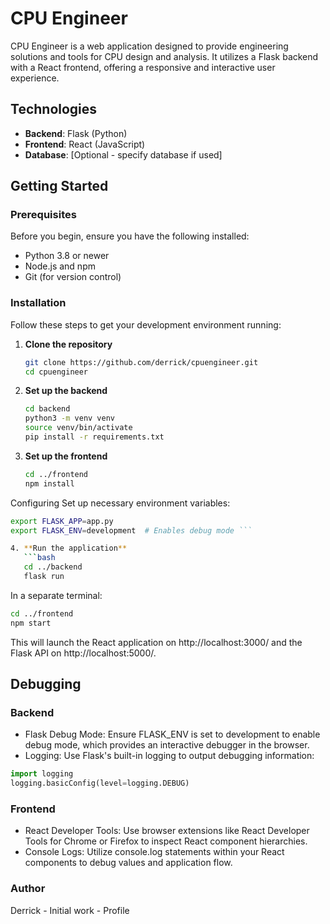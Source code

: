# CPU Engineer

CPU Engineer is a web application designed to provide engineering solutions and tools for CPU design and analysis. It utilizes a Flask backend with a React frontend, offering a responsive and interactive user experience.

## Technologies

- **Backend**: Flask (Python)
- **Frontend**: React (JavaScript)
- **Database**: [Optional - specify database if used]

## Getting Started

### Prerequisites

Before you begin, ensure you have the following installed:
- Python 3.8 or newer
- Node.js and npm
- Git (for version control)

### Installation

Follow these steps to get your development environment running:

1. **Clone the repository**
   ```bash
   git clone https://github.com/derrick/cpuengineer.git
   cd cpuengineer

2. **Set up the backend**
   ```bash
   cd backend
   python3 -m venv venv
   source venv/bin/activate
   pip install -r requirements.txt
   ```
3. **Set up the frontend**
   ```bash
   cd ../frontend
   npm install
   ```
   
Configuring
Set up necessary environment variables:
```bash
export FLASK_APP=app.py
export FLASK_ENV=development  # Enables debug mode ```

4. **Run the application**
   ```bash
   cd ../backend
   flask run
   ```
   In a separate terminal:
   ```bash
   cd ../frontend
   npm start
   ```

This will launch the React application on http://localhost:3000/ and the Flask API on http://localhost:5000/.

## Debugging
### Backend
- Flask Debug Mode: Ensure FLASK_ENV is set to development to enable debug mode, which provides an interactive debugger in the browser.
- Logging: Use Flask's built-in logging to output debugging information:
```python
import logging
logging.basicConfig(level=logging.DEBUG)

```

### Frontend
- React Developer Tools: Use browser extensions like React Developer Tools for Chrome or Firefox to inspect React component hierarchies.
- Console Logs: Utilize console.log statements within your React components to debug values and application flow.

### Author
Derrick - Initial work - Profile